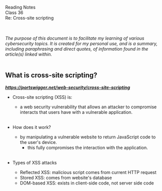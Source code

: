 Reading Notes <br>
Class 36<br>
Re: Cross-site scripting<br><br><br>

*The purpose of this document is to facilitate my learning of various cybersecurity topics.  It is created for my personal use, and is a summary, including paraphrasing and direct quotes, of information found in the article(s) linked within.*<br><br>

## What is cross-site scripting?
***https://portswigger.net/web-security/cross-site-scripting***

- Cross-site scripting (XSS) is: 
  - a web security vulnerability that allows an attacker to compromise interacts that users have with a vulnerable application.<br><br>

- How does it work?
  - by manipulating a vulnerable website to return JavaScript code to the user's device. 
    - this fully compromises the interaction with the application. <br><br>

- Types of XSS attacks
  - Reflected XSS: malicious script comes from current HTTP request
  - Stored XSS: comes from website's database
  - DOM-based XSS: exists in client-side code, not server side code
  <br><br><br><br>